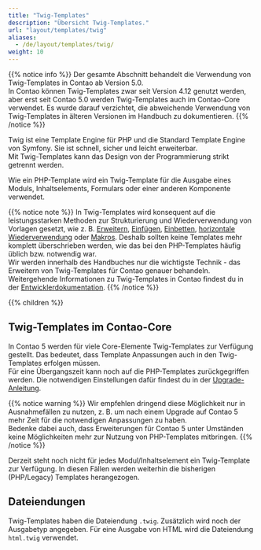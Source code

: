 ```yaml
---
title: "Twig-Templates"
description: "Übersicht Twig-Templates."
url: "layout/templates/twig"
aliases:
  - /de/layout/templates/twig/
weight: 10
---
```


{{% notice info %}}
Der gesamte Abschnitt behandelt die Verwendung von Twig-Templates in Contao ab Version 5.0.  
In Contao können Twig-Templates zwar seit Version 4.12 genutzt werden, aber erst seit Contao 5.0 werden Twig-Templates
auch im Contao-Core verwendet. Es wurde darauf verzichtet, die abweichende Verwendung von Twig-Templates in älteren
Versionen im Handbuch zu dokumentieren.
{{% /notice %}}

Twig ist eine Template Engine für PHP und die Standard Template Engine von Symfony. Sie ist schnell, sicher und leicht
erweiterbar.  
Mit Twig-Templates kann das Design von der Programmierung strikt getrennt werden.

Wie ein PHP-Template wird ein Twig-Template für die Ausgabe eines Moduls, Inhaltselements, Formulars oder einer anderen
Komponente verwendet.

{{% notice note %}}
In Twig-Templates wird konsequent auf die leistungsstarken Methoden zur Strukturierung und Wiederverwendung von
Vorlagen gesetzt, wie
z. B. [Erweitern](wiederverwendung/#erweitern),
[Einfügen](https://docs.contao.org/dev/framework/templates/creating-templates/#includes),
[Einbetten](https://docs.contao.org/dev/framework/templates/creating-templates/#embeds),
[horizontale Wiederverwendung](wiederverwendung/#horizontale-wiederverwendung) oder
[Makros](https://docs.contao.org/dev/framework/templates/creating-templates/#macros).
Deshalb sollten keine Templates mehr komplett überschrieben werden, wie das bei den PHP-Templates häufig üblich bzw.
notwendig war.  
Wir werden innerhalb des Handbuches nur die wichtigste Technik - das Erweitern von Twig-Templates für Contao genauer
behandeln.  
Weitergehende Informationen zu Twig-Templates in Contao findest du in der
[Entwicklerdokumentation](https://docs.contao.org/dev/framework/templates/).
{{% /notice %}}

{{% children %}}


## Twig-Templates im Contao-Core

In Contao 5 werden für viele Core-Elemente Twig-Templates zur Verfügung gestellt. Das bedeutet, dass Template
Anpassungen auch in den Twig-Templates erfolgen müssen.  
Für eine Übergangszeit kann noch auf die PHP-Templates zurückgegriffen werden. Die notwendigen Einstellungen
dafür findest du in der [Upgrade-Anleitung](https://github.com/contao/contao/blob/5.x/UPGRADE.md#content-elements).

{{% notice warning %}}
Wir empfehlen dringend diese Möglichkeit nur in Ausnahmefällen zu nutzen, z. B. um nach einem Upgrade auf
Contao 5 mehr Zeit für die notwendigen Anpassungen zu haben.  
Bedenke dabei auch, dass Erweiterungen für Contao 5 unter Umständen keine Möglichkeiten mehr zur Nutzung von
PHP-Templates mitbringen.
{{% /notice %}}

Derzeit steht noch nicht für jedes Modul/Inhaltselement ein Twig-Template zur Verfügung. In diesen Fällen werden
weiterhin die bisherigen (PHP/Legacy) Templates herangezogen.


## Dateiendungen

Twig-Templates haben die Dateiendung `.twig`. Zusätzlich wird noch der Ausgabetyp angegeben.
Für eine Ausgabe von HTML wird die Dateiendung `html.twig` verwendet.
